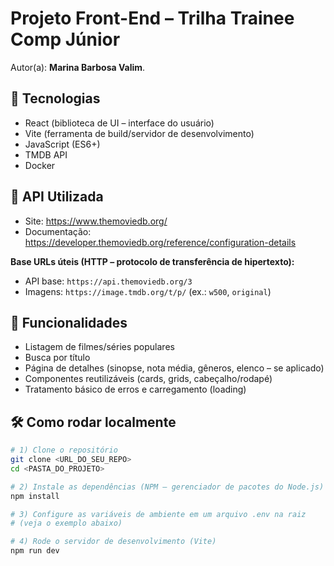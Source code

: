 # Projeto Front-End – Trilha Trainee Comp Júnior

Autor(a): **Marina Barbosa Valim**.

## 🚀 Tecnologias
- React (biblioteca de UI – interface do usuário)
- Vite (ferramenta de build/servidor de desenvolvimento)
- JavaScript (ES6+)
- TMDB API
- Docker

## 🔗 API Utilizada
- Site: https://www.themoviedb.org/
- Documentação: https://developer.themoviedb.org/reference/configuration-details

**Base URLs úteis (HTTP – protocolo de transferência de hipertexto):**
- API base: `https://api.themoviedb.org/3`
- Imagens: `https://image.tmdb.org/t/p/` (ex.: `w500`, `original`)


## 🧩 Funcionalidades
- Listagem de filmes/séries populares
- Busca por título
- Página de detalhes (sinopse, nota média, gêneros, elenco – se aplicado)
- Componentes reutilizáveis (cards, grids, cabeçalho/rodapé)
- Tratamento básico de erros e carregamento (loading)

## 🛠️ Como rodar localmente
```bash
# 1) Clone o repositório
git clone <URL_DO_SEU_REPO>
cd <PASTA_DO_PROJETO>

# 2) Instale as dependências (NPM – gerenciador de pacotes do Node.js)
npm install

# 3) Configure as variáveis de ambiente em um arquivo .env na raiz
# (veja o exemplo abaixo)

# 4) Rode o servidor de desenvolvimento (Vite)
npm run dev
